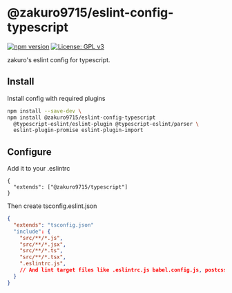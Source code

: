 # @zakuro9715/eslint-config-typescript

[![npm version](https://badge.fury.io/js/%40zakuro9715%2Feslint-config-typescript.svg)](https://badge.fury.io/js/%40zakuro9715%2Feslint-config-typescript)
[![License: GPL v3](https://img.shields.io/badge/License-GPLv3-blue.svg)](https://www.gnu.org/licenses/gpl-3.0)

zakuro's eslint config for typescript.

## Install

Install config with required plugins

```sh
npm install --save-dev \
npm install @zakuro9715/eslint-config-typescript
  @typescript-eslint/eslint-plugin @typescript-eslint/parser \
  eslint-plugin-promise eslint-plugin-import
```

## Configure

Add it to your .eslintrc

```.eslintrc
{
  "extends": ["@zakuro9715/typescript"]
}
```

Then create tsconfig.eslint.json

```tsconfig.eslint.json
{
  "extends": "tsconfig.json"
  "include": {
    "src/**/*.js",
    "src/**/*.jsx",
    "src/**/*.ts",
    "src/**/*.tsx",
    ".eslintrc.js",
    // And lint target files like .eslintrc.js babel.config.js, postcss.js
  }
}
```
